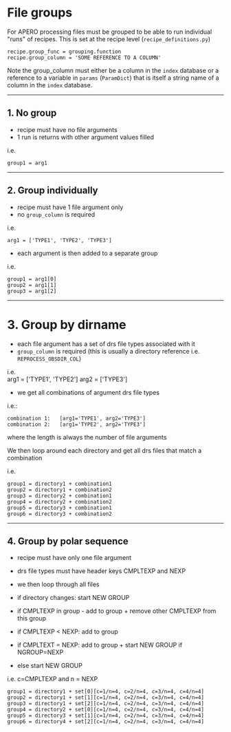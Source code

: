 # File groups

For APERO processing files must be grouped to be able to run
individual "runs" of recipes.
This is set at the recipe level (`recipe_definitions.py`)
 ```
recipe.group_func = grouping.function
recipe.group_column = 'SOME REFERENCE TO A COLUMN'
```
Note the group_column must either be a column in the `index` database
or a reference to a variable in `params` (`ParamDict`) that is itself
a string name of a column in the `index` database.

---

## 1. No group


- recipe must have no file arguments
- 1 run is returns with other argument values filled

i.e.

	group1 = arg1

---

## 2. Group individually

- recipe must have 1 file argument only
- no `group_column` is required

i.e.

	arg1 = ['TYPE1', 'TYPE2', 'TYPE3']

- each argument is then added to a separate group

i.e.

	group1 = arg1[0]
	group2 = arg1[1]
	group3 = arg1[2]

---

# 3. Group by dirname


- each file argument has a set of drs file types associated with it
- `group_column` is required (this is usually a directory reference i.e. 
  `REPROCESS_OBSDIR_COL`)

i.e.  
	arg1 = ['TYPE1', 'TYPE2']
	arg2 = ['TYPE3']

- we get all combinations of argument drs file types

i.e.:

	combination 1:   [arg1='TYPE1', arg2='TYPE3']
	combination 2:   [arg1='TYPE2', arg2='TYPE3']

where the length is always the number of file arguments

We then loop around each directory and get all drs files that match a combination

i.e. 

	group1 = directory1 + combination1
	group2 = directory1 + combination2
	group3 = directory2 + combination1
	group4 = directory2 + combination2
	group5 = directory3 + combination1
	group6 = directory3 + combination2

---

## 4. Group by polar sequence


- recipe must have only one file argument

- drs file types must have header keys CMPLTEXP and NEXP

- we then loop through all files

- if directory changes: start NEW GROUP
- if CMPLTEXP in group - add to group + remove other CMPLTEXP from this group
- if CMPLTEXP < NEXP: add to group
- if CMPLTEXT = NEXP: add to group + start NEW GROUP if NGROUP=NEXP
- else start NEW GROUP

i.e.
	c=CMPLTEXP  and n = NEXP

	group1 = directory1 + set[0][c=1/n=4, c=2/n=4, c=3/n=4, c=4/n=4]
	group2 = directory1 + set[1][c=1/n=4, c=2/n=4, c=3/n=4, c=4/n=4]
	group3 = directory1 + set[2][c=1/n=4, c=2/n=4, c=3/n=4, c=4/n=4]
	group4 = directory2 + set[0][c=1/n=4, c=2/n=4, c=3/n=4, c=4/n=4]
	group5 = directory3 + set[1][c=1/n=4, c=2/n=4, c=3/n=4, c=4/n=4]
	group6 = directory4 + set[2][c=1/n=4, c=2/n=4, c=3/n=4, c=4/n=4]